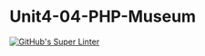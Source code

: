 # Unit4-04-PHP-Museum
[![GitHub's Super Linter](https://github.com/ICS20-Programming-Grace-S/Unit4-04-HTML-Museum/workflows/GitHub's%20Super%20Linter/badge.svg)](https://github.com/ICS20-Programming-Grace-S/Unit4-04-HTML-Museum/actions)